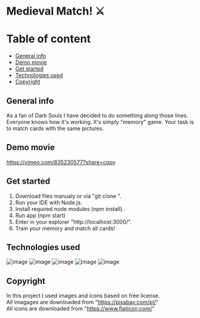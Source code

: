 # Medieval Match! ⚔

# Table of content 
* [General info](#general-info)
* [Demo movie](#demo-movie)
* [Get started](#get-started)
* [Technologies used](#technologies-used)
* [Copyright](#copyright)

## General info 
As a fan of Dark Souls I have decided to do something along those lines.
Everyone knows how it's working. It's simply "memory" game. 
Your task is to match cards with the same pictures. 

## Demo movie 
https://vimeo.com/835230577?share=copy

## Get started 
1. Download files manualy or via "git clone <link>".
2. Run your IDE with Node.js.
3. Install required node modules (npm install).
4. Run app (npm start)
5. Enter in your explorer "http://localhost:3000/".
6. Train your memory and match all cards!

## Technologies used 
![image](https://img.shields.io/badge/HTML5-E34F26?style=for-the-badge&logo=html5&logoColor=white)
![image](https://img.shields.io/badge/CSS3-1572B6?style=for-the-badge&logo=css3&logoColor=white)
![image](https://img.shields.io/badge/React-20232A?style=for-the-badge&logo=react&logoColor=61DAFB)
![image](https://img.shields.io/badge/JavaScript-323330?style=for-the-badge&logo=javascript&logoColor=F7DF1E)
![image](https://img.shields.io/badge/Node.js-339933?style=for-the-badge&logo=nodedotjs&logoColor=white)

## Copyright
In this project I used images and icons based on free license. 
<br>
All imagages are downloaded from "https://pixabay.com/pl/" 
<br>
All icons are downloaded from "https://www.flaticon.com/"
